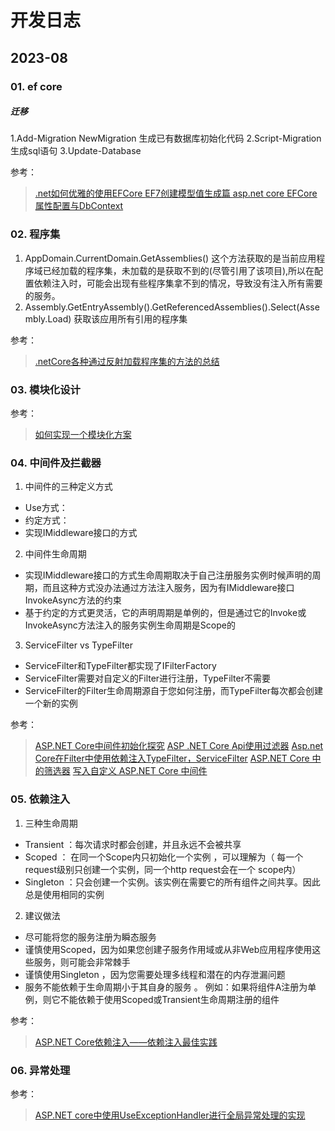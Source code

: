 # 开发日志

## 2023-08 

### 01. ef core


##### 迁移

1.Add-Migration NewMigration  生成已有数据库初始化代码
2.Script-Migration 生成sql语句
3.Update-Database 

参考： 

> [.net如何优雅的使用EFCore ](https://www.cnblogs.com/qwqwQAQ/p/16932139.html)
> [EF7创建模型值生成篇 ](https://www.cnblogs.com/YataoFeng/p/17187786.html)
> [asp.net core EFCore 属性配置与DbContext]( https://juejin.cn/post/7095288086480814116#heading-8)


### 02. 程序集

1. AppDomain.CurrentDomain.GetAssemblies()	这个方法获取的是当前应用程序域已经加载的程序集，未加载的是获取不到的(尽管引用了该项目),所以在配置依赖注入时，可能会出现有些程序集拿不到的情况，导致没有注入所有需要的服务。
2. Assembly.GetEntryAssembly().GetReferencedAssemblies().Select(Assembly.Load) 获取该应用所有引用的程序集



参考： 

> [.netCore各种通过反射加载程序集的方法的总结](https://www.cnblogs.com/qwfy-y/p/14850297.html)


 
### 03. 模块化设计



参考： 

> [如何实现一个模块化方案](https://blog.csdn.net/kaixincheng2009/article/details/108675650)


### 04. 中间件及拦截器

1. 中间件的三种定义方式
* Use方式： 
* 约定方式：
* 实现IMiddleware接口的方式
	
2. 中间件生命周期
* 实现IMiddleware接口的方式生命周期取决于自己注册服务实例时候声明的周期，而且这种方式没办法通过方法注入服务，因为有IMiddleware接口InvokeAsync方法的约束
* 基于约定的方式更灵活，它的声明周期是单例的，但是通过它的Invoke或InvokeAsync方法注入的服务实例生命周期是Scope的

3. ServiceFilter vs TypeFilter
* ServiceFilter和TypeFilter都实现了IFilterFactory
* ServiceFilter需要对自定义的Filter进行注册，TypeFilter不需要
* ServiceFilter的Filter生命周期源自于您如何注册，而TypeFilter每次都会创建一个新的实例

参考： 
> [ASP.NET Core中间件初始化探究](https://www.yii666.com/article/566691.html)
> [ASP .NET Core Api使用过滤器](https://www.cnblogs.com/RainFate/p/16946047.html)
> [Asp.net Core在Filter中使用依赖注入TypeFilter，ServiceFilter](https://blog.csdn.net/WuLex/article/details/122997041)
> [ASP.NET Core 中的筛选器](https://learn.microsoft.com/zh-cn/aspnet/core/mvc/controllers/filters?view=aspnetcore-7.0)
> [写入自定义 ASP.NET Core 中间件](https://learn.microsoft.com/zh-cn/aspnet/core/fundamentals/middleware/write?view=aspnetcore-7.0)



### 05. 依赖注入
 
1. 三种生命周期
* Transient ：每次请求时都会创建，并且永远不会被共享
* Scoped ： 在同一个Scope内只初始化一个实例 ，可以理解为（ 每一个request级别只创建一个实例，同一个http request会在一个 scope内）
* Singleton ：只会创建一个实例。该实例在需要它的所有组件之间共享。因此总是使用相同的实例
 
2. 建议做法
* 尽可能将您的服务注册为瞬态服务
* 谨慎使用Scoped，因为如果您创建子服务作用域或从非Web应用程序使用这些服务，则可能会非常棘手
* 谨慎使用Singleton ，因为您需要处理多线程和潜在的内存泄漏问题
* 服务不能依赖于生命周期小于其自身的服务 。 例如：如果将组件A注册为单例，则它不能依赖于使用Scoped或Transient生命周期注册的组件

参考： 
> [ASP.NET Core依赖注入——依赖注入最佳实践](https://www.cnblogs.com/runningsmallguo/p/10234307.html)


### 06. 异常处理


参考： 
> [ASP.NET core中使用UseExceptionHandler进行全局异常处理的实现](https://www.duidaima.com/Group/Topic/ASP.NET/2040)


